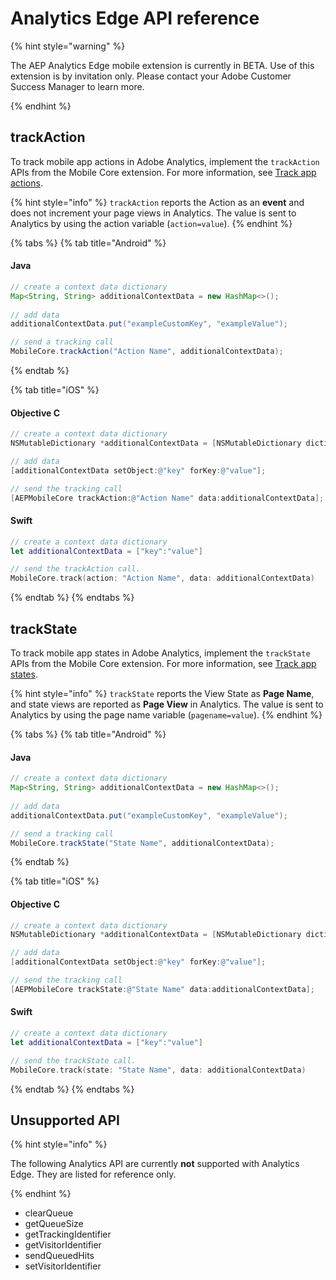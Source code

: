 # Analytics Edge API reference

{% hint style="warning" %}

The AEP Analytics Edge mobile extension is currently in BETA. Use of this extension is by invitation only. Please contact your Adobe Customer Success Manager to learn more.

{% endhint %}

## trackAction

To track mobile app actions in Adobe Analytics, implement the `trackAction` APIs from the Mobile Core extension. For more information, see [Track app actions](../mobile-core/mobile-core-api-reference.md#track-app-actions).

{% hint style="info" %}
`trackAction` reports the Action as an **event** and does not increment your page views in Analytics. The value is sent to Analytics by using the action variable \(`action=value`\).
{% endhint %}

{% tabs %}
{% tab title="Android" %}

#### Java

```java
// create a context data dictionary
Map<String, String> additionalContextData = new HashMap<>();
                                          
// add data
additionalContextData.put("exampleCustomKey", "exampleValue");

// send a tracking call
MobileCore.trackAction("Action Name", additionalContextData);
```

{% endtab %}

{% tab title="iOS" %}

#### Objective C

```objectivec
// create a context data dictionary
NSMutableDictionary *additionalContextData = [NSMutableDictionary dictionary];

// add data
[additionalContextData setObject:@"key" forKey:@"value"];

// send the tracking call
[AEPMobileCore trackAction:@"Action Name" data:additionalContextData];
```

#### Swift

```swift
// create a context data dictionary
let additionalContextData = ["key":"value"]

// send the trackAction call.
MobileCore.track(action: "Action Name", data: additionalContextData)
```

{% endtab %}
{% endtabs %}

## trackState

To track mobile app states in Adobe Analytics, implement the `trackState` APIs from the Mobile Core extension. For more information, see [Track app states](../mobile-core/mobile-core-api-reference.md#track-app-states-and-views).

{% hint style="info" %}
`trackState` reports the View State as **Page Name**, and state views are reported as **Page View** in Analytics. The value is sent to Analytics by using the page name variable \(`pagename=value`\).
{% endhint %}

{% tabs %}
{% tab title="Android" %}

#### Java

```java
// create a context data dictionary
Map<String, String> additionalContextData = new HashMap<>();
                                          
// add data
additionalContextData.put("exampleCustomKey", "exampleValue");

// send a tracking call
MobileCore.trackState("State Name", additionalContextData);
```

{% endtab %}

{% tab title="iOS" %}

#### Objective C

```objectivec
// create a context data dictionary
NSMutableDictionary *additionalContextData = [NSMutableDictionary dictionary];

// add data
[additionalContextData setObject:@"key" forKey:@"value"];

// send the tracking call
[AEPMobileCore trackState:@"State Name" data:additionalContextData];
```

#### Swift

```swift
// create a context data dictionary
let additionalContextData = ["key":"value"]

// send the trackState call.
MobileCore.track(state: "State Name", data: additionalContextData)
```

{% endtab %}
{% endtabs %}

## Unsupported API

{% hint style="info" %}

The following Analytics API are currently **not** supported with Analytics Edge. They are listed for reference only.

{% endhint %}

- clearQueue
- getQueueSize
- getTrackingIdentifier
- getVisitorIdentifier
- sendQueuedHits
- setVisitorIdentifier